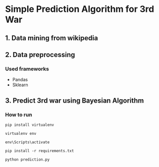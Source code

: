 # Simple Prediction Algorithm for 3rd War

## 1. Data mining from wikipedia
## 2. Data preprocessing
### Used frameworks
- Pandas
- Sklearn
## 3. Predict 3rd war using Bayesian Algorithm

### How to run
`pip install virtualenv`

`virtualenv env`

`env\Scripts\activate`

`pip install -r requirements.txt`

`python prediction.py`
